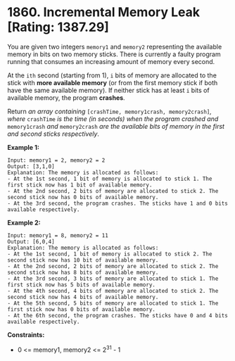 # 1860. Incremental Memory Leak [Rating: 1387.29]

You are given two integers `memory1` and `memory2` representing the available memory in bits on two memory sticks. There is currently a faulty program running that consumes an increasing amount of memory every second.

At the `ith` second (starting from 1), `i` bits of memory are allocated to the stick with **more available memory** (or from the first memory stick if both have the same available memory). If neither stick has at least `i` bits of available memory, the program **crashes**.

Return *an array containing* `[crashTime, memory1crash, memory2crash]`*, where* `crashTime` *is the time (in seconds) when the program crashed and* `memory1crash` *and* `memory2crash` *are the available bits of memory in the first and second sticks respectively*.

 

**Example 1:**

```
Input: memory1 = 2, memory2 = 2
Output: [3,1,0]
Explanation: The memory is allocated as follows:
- At the 1st second, 1 bit of memory is allocated to stick 1. The first stick now has 1 bit of available memory.
- At the 2nd second, 2 bits of memory are allocated to stick 2. The second stick now has 0 bits of available memory.
- At the 3rd second, the program crashes. The sticks have 1 and 0 bits available respectively.
```

**Example 2:**

```
Input: memory1 = 8, memory2 = 11
Output: [6,0,4]
Explanation: The memory is allocated as follows:
- At the 1st second, 1 bit of memory is allocated to stick 2. The second stick now has 10 bit of available memory.
- At the 2nd second, 2 bits of memory are allocated to stick 2. The second stick now has 8 bits of available memory.
- At the 3rd second, 3 bits of memory are allocated to stick 1. The first stick now has 5 bits of available memory.
- At the 4th second, 4 bits of memory are allocated to stick 2. The second stick now has 4 bits of available memory.
- At the 5th second, 5 bits of memory are allocated to stick 1. The first stick now has 0 bits of available memory.
- At the 6th second, the program crashes. The sticks have 0 and 4 bits available respectively.
```

 

**Constraints:**

- 0 <= memory1, memory2 <= 2<sup>31</sup> - 1